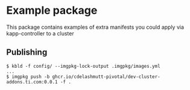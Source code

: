 # Example package
This package contains examples of extra manifests you could apply via kapp-controller to a cluster

## Publishing
```
$ kbld -f config/ --imgpkg-lock-output .imgpkg/images.yml
...
$ imgpkg push -b ghcr.io/cdelashmutt-pivotal/dev-cluster-addons.ti.com:0.0.1 -f .
```